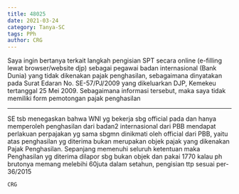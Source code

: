 ```yaml
---
title: 48025
date: 2021-03-24
category: Tanya-SC
tags: PPh
author: CRG
---
```


Saya ingin bertanya terkait langkah pengisian SPT secara online (e-filling lewat browser/website djp) sebagai pegawai badan internasional (Bank Dunia) yang tidak dikenakan pajak penghasilan, sebagaimana dinyatakan pada Surat Edaran No. SE-57/PJ/2009 yang dikeluarkan DJP, Kemekeu tertanggal 25 Mei 2009. Sebagaimana informasi tersebut, maka saya tidak memiliki form pemotongan pajak penghasilan

---

SE tsb menegaskan bahwa WNI yg bekerja sbg official pada dan hanya memperoleh penghasilan dari badan2 internasional dari PBB mendapat perlakuan perpajakan yg sama sbgmn dinikmati oleh official dari PBB, yaitu atas penghasilan yg diterima bukan merupakan objek pajak yang dikenakan Pajak Penghasilan. Sepanjang memenuhi seluruh ketentuan maka Penghasilan yg diterima dilapor sbg bukan objek dan pakai 1770 kalau ph brutonya memang melebihi 60juta dalam setahun, pengisian ttp sesuai per-36/2015

`CRG`
